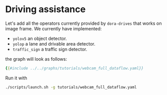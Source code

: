 # Driving assistance

Let's add all the operators currently provided by `dora-drives` that works on image frame. We currently have implemented:
- `yolov5` an object detector.
- `yolop` a lane and drivable area detector.
- `traffic_sign` a traffic sign detector.

the graph will look as follows:
```yaml
{{#include ../../graphs/tutorials/webcam_full_dataflow.yaml}}
```

Run it with
```bash
./scripts/launch.sh -g tutorials/webcam_full_dataflow.yaml
```
